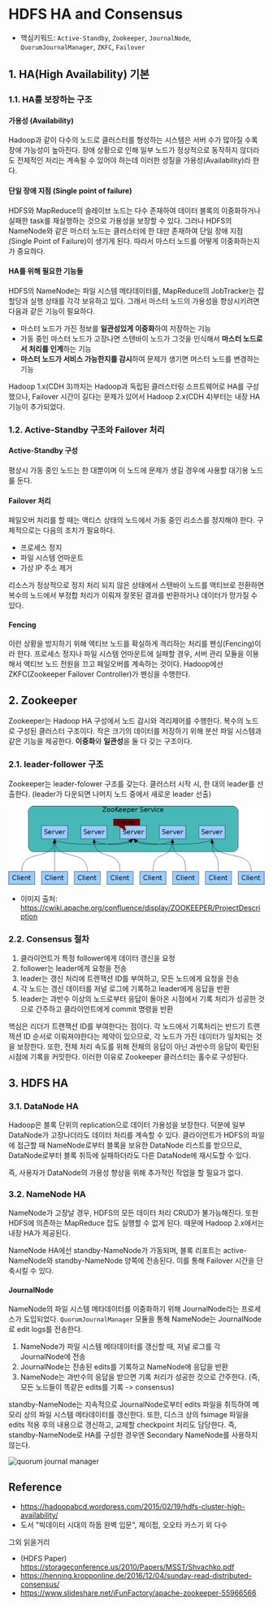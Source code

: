 # HDFS HA and Consensus

- 핵심키워드: ```Active-Standby```, ```Zookeeper```, ```JournalNode```, ```QuorumJournalManager```, ```ZKFC```, ```Failover```


## 1. HA(High Availability) 기본

### 1.1. HA를 보장하는 구조

#### 가용성 (Availability)
Hadoop과 같이 다수의 노드로 클러스터를 형성하는 시스템은 서버 수가 많아질 수록 장애 가능성이 높아진다.
장애 상황으로 인해 일부 노드가 정상적으로 동작하지 않더라도 전체적인 처리는 계속될 수 있어야 하는데 이러한 성질을 가용성(Availability)라 한다.

#### 단일 장애 지점 (Single point of failure)
HDFS와 MapReduce의 슬레이브 노드는 다수 존재하여 데이터 블록의 이중화하거나 실패한 task를 재실행하는 것으로 가용성을 보장할 수 있다.
그러나 HDFS의 NameNode와 같은 마스터 노드는 클러스터에 한 대만 존재하여 단일 장애 지점(Single Point of Failure)이 생기게 된다.
따라서 마스터 노드를 어떻게 이중화하는지가 중요하다.

#### HA를 위해 필요한 기능들
HDFS의 NameNode는 파일 시스템 메타데이터를, MapReduce의 JobTracker는 잡 할당과 실행 상태를 각각 보유하고 있다.
그래서 마스터 노드의 가용성을 향상시키려면 다음과 같은 기능이 필요하다.
- 마스터 노드가 가진 정보를 <b>일관성있게 이중화</b>하여 저장하는 기능
- 가동 중인 마스터 노드가 고장나면 스탠바이 노드가 그것을 인식해서 <b>마스터 노드로서 처리를 인계</b>하는 기능
- <b>마스터 노드가 서비스 가능한지를 감시</b>하여 문제가 생기면 머스터 노드를 변경하는 기능

Hadoop 1.x(CDH 3)까지는 Hadoop과 독립된 클러스터링 소프트웨어로 HA를 구성했으나,
Failover 시간이 길다는 문제가 있어서 Hadoop 2.x(CDH 4)부터는 내장 HA 기능이 추가되었다.



### 1.2. Active-Standby 구조와 Failover 처리

#### Active-Standby 구성
평상시 가동 중인 노드는 한 대뿐이며 이 노드에 문제가 생길 경우에 사용할 대기용 노드룰 둔다.

#### Failover 처리
페일오버 처리를 할 때는 액티스 상태의 노드에서 가동 중인 리소스를 정지해야 한다. 구체적으로는 다음의 조치가 필요하다.
- 프로세스 정지
- 파일 시스템 언마운트
- 가상 IP 주소 제거

리소스가 정상적으로 정지 처리 되지 않은 상태에서 스탠바이 노드를 액티브로 전환하면 복수의 노드에서 부정합 처리가 이뤄져 
잘못된 결과를 반환하거나 데이터가 망가질 수 있다.

#### Fencing
이런 상황을 방지하기 위해 액티브 노드를 확실하게 격리하는 처리를 펜싱(Fencing)이라 한다.
프로세스 정지나 파일 시스템 언마운트에 실패할 경우, 서버 관리 모듈을 이용해서 액티브 노드 전원을 끄고 페일오버를 계속하는 것이다.
Hadoop에선 ZKFC(Zookeeper Failover Controller)가 펜싱을 수행한다.


## 2. Zookeeper

Zookeeper는 Hadoop HA 구성에서 노드 감시와 격리제어를 수행한다.
복수의 노드로 구성된 클러스터 구조이다.
작은 크기의 데이터를 저장하기 위해 분산 파일 시스템과 같은 기능을 제공한다.
<b>이중화</b>와 <b>일관성</b>을 둘 다 갖는 구조이다.

### 2.1. leader-follower 구조
Zookeeper는 leader-folower 구조를 갖는다.
클러스터 시작 시, 한 대의 leader를 선출한다. (leader가 다운되면 나머지 노드 중에서 새로운 leader 선출)

![zookeeper architecture](img/zookeeper_architecture.png)
* 이미지 출처: https://cwiki.apache.org/confluence/display/ZOOKEEPER/ProjectDescription


### 2.2. Consensus 절차

1. 클라이언트가 특정 follower에게 데이터 갱신을 요청
2. follower는 leader에게 요청을 전송
3. leader는 갱신 처리에 트랜잭션 ID를 부여하고, 모든 노드에게 요청을 전송
4. 각 노드는 갱신 데이터를 저널 로그에 기록하고 leader에게 응답을 반환
5. leader는 과반수 이상의 노드로부터 응답이 돌아온 시점에서 기록 처리가 성공한 것으로 간주하고 클라이언트에게 commit 명령을 반환

핵심은 리더가 트랜잭션 ID를 부여한다는 점이다.
각 노드에서 기록처리는 반드기 트랜잭션 ID 순서로 이뤄져야한다는 제약이 있으므로,
각 노드가 가진 데이터가 일치되는 것을 보장한다.
또한, 전체 처리 속도를 위해 전체의 응답이 아닌 과반수의 응답이 확인된 시점에 기록을 커밋한다.
이러한 이유로 Zookeeper 클러스터는 홀수로 구성된다.


## 3. HDFS HA

### 3.1. DataNode HA
Hadoop은 블록 단위의 replication으로 데이터 가용성을 보장한다.
덕분에 일부 DataNode가 고장나더라도 데이터 처리를 계속할 수 있다.
클라이언트가 HDFS의 파일에 접근할 때 NameNode로부터 블록을 보유한 DataNode 리스트를 받으므로,
DataNode로부터 블록 취득에 실패하더라도 다른 DataNode에 재시도할 수 있다.

즉, 사용자가 DataNode의 가용성 향상을 위해 추가적인 작업을 할 필요가 없다.


### 3.2. NameNode HA
NameNode가 고장날 경우, HDFS의 모든 데이터 처리 CRUD가 불가능해진다. 또한 HDFS에 의존하는 MapReduce 잡도 실행할 수 없게 된다.
때문에 Hadoop 2.x에서는 내장 HA가 제공된다.

NameNode HA에선 standby-NameNode가 가동되며, 블록 리포트는 active-NameNode와 standby-NameNode 양쪽에 전송된다.
이를 통해 Failover 시간을 단축시킬 수 있다.

#### JournalNode
NameNode의 파일 시스템 메타데이터를 이중화하기 위해 JournalNode라는 프로세스가 도입되었다.
```QuorumJournalManager``` 모듈을 통해 NameNode는 JournalNode로 edit logs를 전송한다.

1. NameNode가 파일 시스템 메타데이터를 갱신할 때, 저널 로그를 각 JournalNode에 전송
2. JournalNode는 전송된 edits를 기록하고 NameNode에 응답을 반환
3. NameNode는 과반수의 응답을 받으면 기록 처리가 성공한 것으로 간주한다. (즉, 모든 노드들이 똑같은 edits를 기록 -> consensus)

standby-NameNode는 지속적으로 JournalNode로부터 edits 파일을 취득하여 메모리 상의 파일 시스템 메타데이터를 갱신한다.
또한, 디스크 상의 fsimage 파일을 edits 적용 후의 내용으로 갱신하고, 교체할 checkpoint 처리도 담당한다.
즉, standby-NameNode로 HA를 구성한 경우엔 Secondary NameNode를 사용하지 않는다.

![quorum journal manager](img/quorum-journal-manager.png)


## Reference
- https://hadoopabcd.wordpress.com/2015/02/19/hdfs-cluster-high-availability/
- 도서 "빅데이터 시대의 하둡 완벽 입문", 제이펍, 오오타 카스기 외 다수

그외 읽을거리
- (HDFS Paper) https://storageconference.us/2010/Papers/MSST/Shvachko.pdf
- https://henning.kropponline.de/2016/12/04/sunday-read-distributed-consensus/
- https://www.slideshare.net/iFunFactory/apache-zookeeper-55966566
